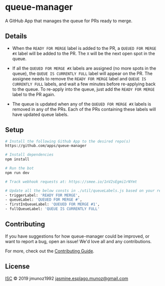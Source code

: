 # queue-manager
A GitHub App that manages the queue for PRs ready to merge.

## Details
- When the `READY FOR MERGE` label is added to the PR, a `QUEUED FOR MERGE #X` label will be added to the PR. The `X`  will be the next open spot in the queue.

- If all the `QUEUED FOR MERGE #X` labels are assigned (no more spots in the queue), the `QUEUE IS CURRENTLY FULL` label will appear on the PR. The assignee needs to remove the `READY FOR MERGE` label and `QUEUE IS CURRENTLY FULL` labels, and wait a few minutes before re-applying back to the queue. To re-apply into the queue, just add the `READY FOR MERGE` label to the PR again.

- The queue is updated when any of the `QUEUED FOR MERGE #X` labels is removed in any of the PRs. Each of the PRs containing these labels will have updated queue labels.

## Setup
```sh
# Install the following Github App to the desired repo(s)
https://github.com/apps/queue-manager

# Install dependencies
npm install

# Run the bot
npm run dev

# Track webhook requests at: https://smee.io/1nV2sEgmi1rNYmt

# Update all the below consts in ./util/queueLabels.js based on your repo's queue labels
- triggerLabel: 'READY FOR MERGE',
- queueLabel: 'QUEUED FOR MERGE #',
- firstInQueueLabel: 'QUEUED FOR MERGE #1',
- fullQueueLabel: 'QUEUE IS CURRENTLY FULL'
```

## Contributing
If you have suggestions for how queue-manager could be improved, or want to report a bug, open an issue! We'd love all and any contributions.

For more, check out the [Contributing Guide](CONTRIBUTING.md).

## License

[ISC](LICENSE) © 2019 jmunoz1992 <jasmine.esplago.munoz@gmail.com>
